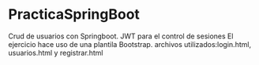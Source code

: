 # PracticaSpringBoot
Crud de usuarios con Springboot. JWT para el control de sesiones
El ejercicio hace uso de una plantila Bootstrap. archivos utilizados:login.html, usuarios.html y registrar.html
